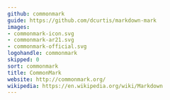 ```yaml
---
github: commonmark
guide: https://github.com/dcurtis/markdown-mark
images:
- commonmark-icon.svg
- commonmark-ar21.svg
- commonmark-official.svg
logohandle: commonmark
skipped: 0
sort: commonmark
title: CommonMark
website: http://commonmark.org/
wikipedia: https://en.wikipedia.org/wiki/Markdown
---
```

